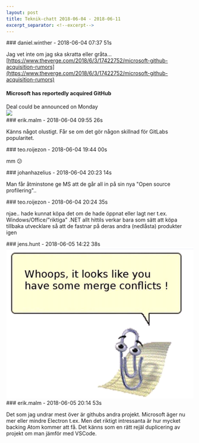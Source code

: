 ```yaml
---
layout: post
title: Teknik-chatt 2018-06-04 - 2018-06-11
excerpt_separator: <!--excerpt-->
---
```

<section class="message" markdown="1">
### daniel.winther - 2018-06-04 07:37 51s

Jag vet inte om jag ska skratta eller gråta...
[https://www.theverge.com/2018/6/3/17422752/microsoft-github-acquisition-rumors](https://www.theverge.com/2018/6/3/17422752/microsoft-github-acquisition-rumors)

<div class="attachment"><h4>Microsoft has reportedly acquired GitHub</h4><div class="text">Deal could be announced on Monday</div>
<a href="https://www.theverge.com/2018/6/3/17422752/microsoft-github-acquisition-rumors"><img src="https://cdn.vox-cdn.com/thumbor/0m-LgMD_8Df25knhBRnRg5iIICI=/0x138:1920x1143/fit-in/1200x630/cdn.vox-cdn.com/uploads/chorus_asset/file/7105443/microsoftloveslinux.0.jpg" fallback="Microsoft has reportedly acquired GitHub"/></a></div>
    
</section>
<section class="message" markdown="1">
### erik.malm - 2018-06-04 09:55 26s

Känns något olustigt. Får se om det gör någon skillnad för GitLabs popularitet.
</section>
<section class="message" markdown="1">
### teo.roijezon - 2018-06-04 19:44 00s

mm 😕
</section>
<section class="message" markdown="1">
### johanhazelius - 2018-06-04 20:23 14s

Man får åtminstone ge MS att de går all in på sin nya "Open source profilering"..
</section>
<section class="message" markdown="1">
### teo.roijezon - 2018-06-04 20:24 35s

njae.. hade kunnat köpa det om de hade öppnat eller lagt ner t.ex. Windows/Office/"riktiga" .NET
allt hittils verkar bara som sätt att köpa tillbaka utvecklare så att de fastnar på deras andra (nedlåsta) produkter igen
</section>
<section class="message" markdown="1">
### jens.hunt - 2018-06-05 14:22 38s


<div class="imageblock">
<a href="/assets/blogAssets/FB1KHCBQC-20180605_142218.png">
<img alt="20180605_142218.png" src="/assets/blogAssets/FB1KHCBQC-20180605_142218.png"/>
</a></div>

     
</section>
<section class="message" markdown="1">
### erik.malm - 2018-06-05 20:14 53s

Det som jag undrar mest över är githubs andra projekt. Microsoft äger nu mer eller mindre Electron t.ex.
Men det riktigt intressanta är hur mycket backing Atom kommer att få. Det känns som en rätt rejäl duplicering av projekt om man jämför med VSCode.

<!--excerpt-->
</section>